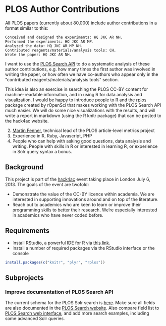 PLOS Author Contributions
=========================

All PLOS papers (currently about 80,000) include author contributions in a format similar to this:

    Conceived and designed the experiments: HQ JKC AR NH. 
    Performed the experiments: HQ JKC AR MP. 
    Analyzed the data: HQ JKC AR MP NH. 
    Contributed reagents/materials/analysis tools: CH. 
    Wrote the paper: HQ JKC AR NH.

I want to use the [PLOS Search API](http://api.plos.org/solr/faq/) to do a systematic analysis of these author contributions, e.g. how many times the first author was involved in writing the paper, or how often we have co-authors who appear only in the "contributed reagents/materials/analysis tools" section.

This idea is also an exercise in searching the PLOS CC-BY content for machine-readable information, and in using R for data analysis and visualization. I would be happy to introduce people to R and the [rplos](http://ropensci.github.io/rplos/) package created by rOpenSci that makes working with the PLOS Search API much easier. We will do some nice visualizations with the results, and will write a report in markdown (using the R knitr package) that can be posted to the hack4ac website.

2. [Martin Fenner](https://twitter.com/mfenner), technical lead of the PLOS article-level metrics project
3. Experience in R, Ruby, Javascript, PHP
4. People who can help with asking good questions, data analysis and writing. People with skills in R or interested in learning R, or experience in Solr query syntax a bonus. 


Background
----------

This project is part of the [hack4ac](http://hack4ac.com) event taking place in London July 6, 2013. The goals of the event are twofold:

* Demonstrate the value of the CC-BY licence within academia. We are interested in supporting innovations around and on top of the literature.
* Reach out to academics who are keen to learn or improve their programming skills to better their research. We’re especially interested in academics who have never coded before.

Requirements
------------

* Install RStudio, a powerful IDE for R via [this link](http://www.rstudio.com/ide/download/).
* Install a number of required packages via the RStudio interface or the console 

```R
install.packages(c("knitr", "plyr", "rplos"))
```

Subprojects
-----------

### Improve documentation of PLOS Search API

The current schema for the PLOS Solr search is [here](schema.xml). Make sure all fields are also documented in the [PLOS Search website](http://api.plos.org/solr/search-fields/). Also compare field list to [PLOS Search web interface](http://www.plosone.org/search/advanced), and add more search examples, including some advanced Solr queries.
